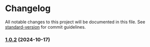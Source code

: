# Changelog

All notable changes to this project will be documented in this file. See [standard-version](https://github.com/conventional-changelog/standard-version) for commit guidelines.

### [1.0.2](https://github.com/kushal45/OMS/compare/v1.0.1...v1.0.2) (2024-10-17)
